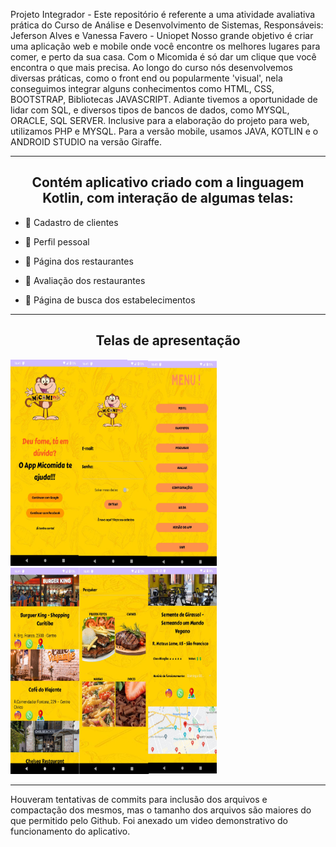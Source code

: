 Projeto Integrador - Este repositório é referente a uma atividade avaliativa prática do Curso de Análise e Desenvolvimento de Sistemas, Responsáveis: Jeferson Alves e Vanessa Favero - Uniopet
Nosso grande objetivo é criar uma aplicação web e mobile onde você encontre os melhores lugares para comer, e perto da sua casa. Com o Micomida é só dar um clique que você encontra o que mais precisa.
Ao longo do curso nós desenvolvemos diversas práticas, como o front end ou popularmente 'visual', nela conseguimos integrar alguns conhecimentos como HTML, CSS, BOOTSTRAP, Bibliotecas JAVASCRIPT. 
Adiante tivemos a oportunidade de lidar com SQL, e diversos tipos de bancos de dados, como MYSQL, ORACLE, SQL SERVER. Inclusive para a elaboração do projeto para web, utilizamos PHP e MYSQL. 
Para a versão mobile, usamos  JAVA, KOTLIN e o ANDROID STUDIO na versão Giraffe. 


---------------------------------------------------------------------------------------------------------------------------------------------------------------------------------------------------------------
<h2 align="center">Contém aplicativo criado com a linguagem Kotlin, com interação de algumas telas:</h2>

- 📲 Cadastro de clientes
 
- 📲 Perfil pessoal

- 📲 Página dos restaurantes 

- 📲 Avaliação dos restaurantes
  
- 📲 Página de busca dos estabelecimentos </br>

----------------------------------------------------------------------------------------------------------------------------------------------------------------------------------------------------------------


<h2 align="center"> Telas de apresentação </h2>

<a href="#" target="_blank"> 
 <img src="images/MICO1.jpg" width="330" height="330"/>
</a>
<a href="#" target="_blank"> 
 <img src="images/MICO2.jpg" width="330" height="330"/>
</a>


---------------------------------------------------------------------------------------------------------------------------------------------------------------------------------------------------------------

Houveram tentativas de commits para inclusão dos arquivos e compactação dos mesmos, mas o tamanho dos arquivos são maiores do que permitido pelo Github. Foi anexado um video demonstrativo do funcionamento do aplicativo.
